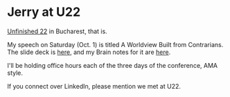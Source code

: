 # Jerry at U22

[Unfinished 22](unfinished.ro) in Bucharest, that is. 

My speech on Saturday (Oct. 1) is titled A Worldview Built from Contrarians. The slide deck is [here](https://docs.google.com/presentation/d/1AL3saMFwLrzAIRzUpSB6GlFJmYQbTa5DJDoJxFStqUc/edit?usp=sharing), and my Brain notes for it are [here](https://bra.in/4jXD9y). 

I'll be holding office hours each of the three days of the conference, AMA style. 

If you connect over LinkedIn, please mention we met at U22. 